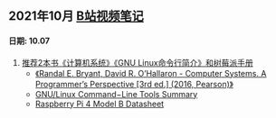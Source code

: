 ## 2021年10月 [B站视频笔记](https://space.bilibili.com/517298151)

#### 日期: 10.07

1. [推荐2本书《计算机系统》《GNU Linux命令行简介》和树莓派手册](https://www.bilibili.com/video/BV1DL411G7kX)
    - [《Randal E. Bryant, David R. O’Hallaron - Computer Systems. A Programmer’s Perspective \[3rd ed.\] (2016, Pearson)》](https://raw.githubusercontent.com/LeisureLinux/an-askreddit-list-of-compsci-books/master/Randal%20E.%20Bryant%2C%20David%20R.%20O%E2%80%99Hallaron%20-%20Computer%20Systems.%20A%20Programmer%E2%80%99s%20Perspective%20%5B3rd%20ed.%5D%20\(2016%2C%20Pearson\).pdf)
    - [GNU/Linux Command−Line Tools Summary](https://tldp.org/LDP/GNU-Linux-Tools-Summary/GNU-Linux-Tools-Summary.pdf)
    - [Raspberry Pi 4 Model B Datasheet](https://static.raspberrypi.org/files/product-briefs/Raspberry-Pi-4-Product-Brief.pdf)



